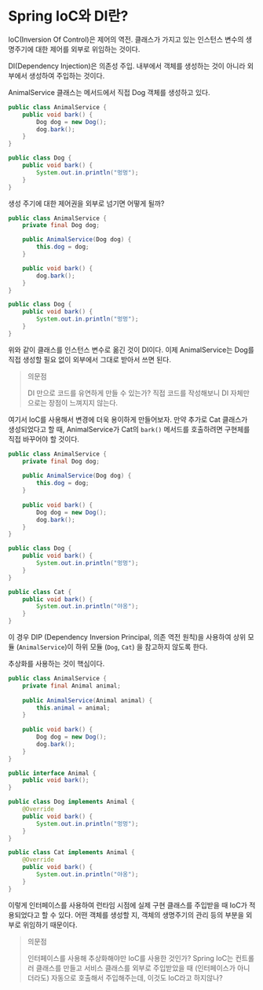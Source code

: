 # Spring IoC와 DI란? 

IoC(Inversion Of Control)은 제어의 역전. 클래스가 가지고 있는 인스턴스 변수의 생명주기에 대한 제어를 외부로 위임하는 것이다.

DI(Dependency Injection)은 의존성 주입. 내부에서 객체를 생성하는 것이 아니라 외부에서 생성하여 주입하는 것이다. 

AnimalService 클래스는 메서드에서 직접 Dog 객체를 생성하고 있다. 

```java
public class AnimalService {
	public void bark() {
		Dog dog = new Dog();
		dog.bark();
	}
}

public class Dog {
	public void bark() {
		System.out.in.println("멍멍");
	}
}
``` 

생성 주기에 대한 제어권을 외부로 넘기면 어떻게 될까? 

```java
public class AnimalService {
	private final Dog dog;

	public AnimalService(Dog dog) {
		this.dog = dog;
	}

	public void bark() {
		dog.bark();
	}
}

public class Dog {
	public void bark() {
		System.out.in.println("멍멍");
	}
}
```

위와 같이 클래스를 인스턴스 변수로 옮긴 것이 DI이다. 이제 AnimalService는 Dog를 직접 생성할 필요 없이 외부에서 그대로 받아서 쓰면 된다. 

> 의문점
> 
> DI 만으로 코드를 유연하게 만들 수 있는가? 직접 코드를 작성해보니 DI 자체만으로는 장점이 느껴지지 않는다.

여기서 IoC를 사용해서 변경에 더욱 용이하게 만들어보자. 만약 추가로 Cat 클래스가 생성되었다고 할 때, AnimalService가 Cat의 `bark()` 메서드를 호출하려면 구현체를 직접 바꾸어야 할 것이다. 

```java
public class AnimalService {
	private final Dog dog; 
	
	public AnimalService(Dog dog) {
		this.dog = dog;
	}
	
	public void bark() {
		Dog dog = new Dog();
		dog.bark();
	}
}

public class Dog {
	public void bark() {
		System.out.in.println("멍멍");
	}
}

public class Cat {
	public void bark() {
		System.out.in.println("야옹");
	}
}
```

이 경우 DIP (Dependency Inversion Principal, 의존 역전 원칙)을 사용하여 상위 모듈 (`AnimalService`)이 하위 모듈 (`Dog`, `Cat`) 을 참고하지 않도록 한다.

추상화를 사용하는 것이 핵심이다. 
```java
public class AnimalService {
	private final Animal animal; 
	
	public AnimalService(Animal animal) {
		this.animal = animal;
	}
	
	public void bark() {
		Dog dog = new Dog();
		dog.bark();
	}
}

public interface Animal {
	public void bark();
}

public class Dog implements Animal {
	@Override
	public void bark() {
		System.out.in.println("멍멍");
	}
}

public class Cat implements Animal {
	@Override
	public void bark() {
		System.out.in.println("야옹");
	}
}
```

이렇게 인터페이스를 사용하여 런타임 시점에 실제 구현 클래스를 주입받을 때 IoC가 적용되었다고 할 수 있다. 
어떤 객체를 생성할 지, 객체의 생명주기의 관리 등의 부분을 외부로 위임하기 때문이다.


> 의문점
> 
> 인터페이스를 사용해 추상화해야만 IoC를 사용한 것인가? 
> Spring IoC는 컨트롤러 클래스를 만들고 서비스 클래스를 외부로 주입받았을 때 (인터페이스가 아니더라도) 자동으로 호출해서 주입해주는데, 이것도 IoC라고 하지않나?
